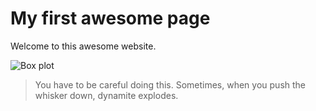 # My first awesome page

Welcome to this awesome website.

![Box plot](https://imgs.xkcd.com/comics/box_plot.png)

> You have to be careful doing this. Sometimes, when you push the whisker down, dynamite explodes.
